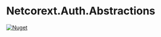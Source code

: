 # Netcorext.Auth.Abstractions

[![Nuget](https://img.shields.io/nuget/v/Netcorext.Auth.Abstractions)](https://www.nuget.org/packages/Netcorext.Auth.Abstractions)
